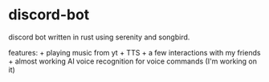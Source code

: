 # discord-bot

discord bot written in rust using serenity and songbird.

features:
    + playing music from yt
    + TTS
    + a few interactions with my friends
    + almost working AI voice recognition for voice commands (I'm working on it)   
